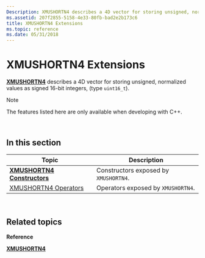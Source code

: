 ```yaml
---
Description: XMUSHORTN4 describes a 4D vector for storing unsigned, normalized values as signed 16-bit integers, (type uint16\_t).
ms.assetid: 207f2855-5158-4e33-80fb-bad2e2b173c6
title: XMUSHORTN4 Extensions
ms.topic: reference
ms.date: 05/31/2018
---
```


# XMUSHORTN4 Extensions

[**XMUSHORTN4**](/windows/desktop/api/DirectXPackedVector/ns-directxpackedvector-xmushortn4) describes a 4D vector for storing unsigned, normalized values as signed 16-bit integers, (type `uint16_t`).

> [!Note]  
> The features listed here are only available when developing with C++.

 

## In this section



| Topic                                                           | Description                                      |
|-----------------------------------------------------------------|--------------------------------------------------|
| [**XMUSHORTN4 Constructors**](xmushortn4-ctor.md)<br/>   | Constructors exposed by `XMUSHORTN4`.<br/> |
| [XMUSHORTN4 Operators](ovw-xmushortn4-operators.md)<br/> | Operators exposed by `XMUSHORTN4`.<br/>    |



 

## Related topics

<dl> <dt>

**Reference**
</dt> <dt>

[**XMUSHORTN4**](/windows/desktop/api/DirectXPackedVector/ns-directxpackedvector-xmushortn4)
</dt> </dl>

 

 




